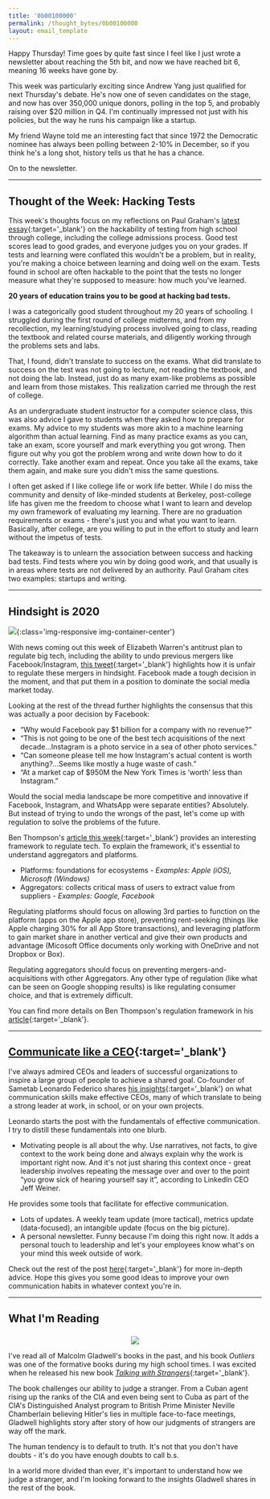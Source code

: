 ```yaml
---
title: '0b00100000'
permalink: /thought_bytes/0b00100000
layout: email_template
---
```

Happy Thursday! Time goes by quite fast since I feel like I just wrote a newsletter about reaching the 5th bit, and now we have reached bit 6, meaning 16 weeks have gone by.

This week was particularly exciting since Andrew Yang just qualified for next Thursday's debate. He's now one of seven candidates on the stage, and now has over 350,000 unique donors, polling in the top 5, and probably raising over $20 million in Q4. I'm continually impressed not just with his policies, but the way he runs his campaign like a startup.

My friend Wayne told me an interesting fact that since 1972 the Democratic nominee has always been polling between 2-10% in December, so if you think he's a long shot, history tells us that he has a chance.

On to the newsletter.

<hr class='after-post-hr'/>

## Thought of the Week: Hacking Tests

This week's thoughts focus on my reflections on Paul Graham's [latest essay](http://paulgraham.com/lesson.html){:target='_blank'} on the hackability of testing from high school through college, including the college admissions process. Good test scores lead to good grades, and everyone judges you on your grades. If tests and learning were conflated this wouldn't be a problem, but in reality, you're making a choice between learning and doing well on the exam. Tests found in school are often hackable to the point that the tests no longer measure what they're supposed to measure: how much you've learned.

**20 years of education trains you to be good at hacking bad tests.**

I was a categorically good student throughout my 20 years of schooling. I struggled during the first round of college midterms, and from my recollection, my learning/studying process involved going to class, reading the textbook and related course materials, and diligently working through the problems sets and labs.

That, I found, didn't translate to success on the exams. What did translate to success on the test was not going to lecture, not reading the textbook, and not doing the lab. Instead, just do as many exam-like problems as possible and learn from those mistakes. This realization carried me through the rest of college.

As an undergraduate student instructor for a computer science class, this was also advice I gave to students when they asked how to prepare for exams. My advice to my students was more akin to a machine learning algorithm than actual learning. Find as many practice exams as you can, take an exam, score yourself and mark everything you got wrong. Then figure out why you got the problem wrong and write down how to do it correctly. Take another exam and repeat. Once you take all the exams, take them again, and make sure you didn't miss the same questions.

I often get asked if I like college life or work life better. While I do miss the community and density of like-minded students at Berkeley, post-college life has given me the freedom to choose what I want to learn and develop my own framework of evaluating my learning. There are no graduation requirements or exams - there's just you and what you want to learn. Basically, after college, are you willing to put in the effort to study and learn without the impetus of tests.

The takeaway is to unlearn the association between success and hacking bad tests. Find tests where you win by doing good work, and that usually is in areas where tests are not delivered by an authority. Paul Graham cites two examples: startups and writing.

<hr class='after-post-hr'/>

## Hindsight is 2020

![](https://kevinarifin.com/images/thought_bytes/instatweet.png){:class='img-responsive img-container-center'}

With news coming out this week of Elizabeth Warren's antitrust plan to regulate big tech, including the ability to undo previous mergers like Facebook/Instagram, [this tweet](https://twitter.com/balajis/status/1203200641788719105?s=12){:target='_blank'} highlights how it is unfair to regulate these mergers in hindsight. Facebook made a tough decision in the moment, and that put them in a position to dominate the social media market today.

Looking at the rest of the thread further highlights the consensus that this was actually a poor decision by Facebook:

* “Why would Facebook pay $1 billion for a company with no revenue?”
* “This is not going to be one of the best tech acquisitions of the next decade...Instagram is a photo service in a sea of other photo services.”
* “Can someone please tell me how Instagram's actual content is worth anything?...Seems like mostly a huge waste of cash.”
* “At a market cap of $950M the New York Times is ‘worth’ less than Instagram.”

Would the social media landscape be more competitive and innovative if Facebook, Instagram, and WhatsApp were separate entities? Absolutely. But instead of trying to undo the wrongs of the past, let's come up with regulation to solve the problems of the future.

Ben Thompson's [article this week](https://stratechery.com/2019/a-framework-for-regulating-competition-on-the-internet/){:target='_blank'} provides an interesting framework to regulate tech. To explain the framework, it's essential to understand aggregators and platforms.

* Platforms: foundations for ecosystems - *Examples: Apple (iOS), Microsoft (Windows)*
* Aggregators: collects critical mass of users to extract value from suppliers - *Examples: Google, Facebook*

Regulating platforms should focus on allowing 3rd parties to function on the platform (apps on the Apple app store), preventing rent-seeking (things like Apple charging 30% for all App Store transactions), and leveraging platform to gain market share in another vertical and give their own products and advantage (Micosoft Office documents only working with OneDrive and not Dropbox or Box).

Regulating aggregators should focus on preventing mergers-and-acquisitions with other Aggregators. Any other type of regulation (like what can be seen on Google shopping results) is like regulating consumer choice, and that is extremely difficult.

You can find more details on Ben Thompson's regulation framework in his [article](https://stratechery.com/2019/a-framework-for-regulating-competition-on-the-internet/){:target='_blank'}.

<hr class='after-post-hr'/>

## [Communicate like a CEO](https://www.sametab.com/blog/operations-and-internal-communication-strategies-for-effective-ceos){:target='_blank'}

I've always admired CEOs and leaders of successful organizations to inspire a large group of people to achieve a shared goal. Co-founder of Sametab Leonardo Federico shares [his insights](https://www.sametab.com/blog/operations-and-internal-communication-strategies-for-effective-ceos){:target='_blank'} on what communication skills make effective CEOs, many of which translate to being a strong leader at work, in school, or on your own projects.

Leonardo starts the post with the fundamentals of effective communication. I try to distill these fundamentals into one blurb.

* Motivating people is all about the why. Use narratives, not facts, to give context to the work being done and always explain why the work is important right now. And it's not just sharing this context once - great leadership involves repeating the message over and over to the point “you grow sick of hearing yourself say it”, according to LinkedIn CEO Jeff Weiner.

He provides some tools that facilitate for effective communication.
* Lots of updates. A weekly team update (more tactical), metrics update (data-focused), an intangible update (focus on the big picture).
* A personal newsletter. Funny because I'm doing this right now. It adds a personal touch to leadership and let's your employees know what's on your mind this week outside of work.

Check out the rest of the post [here](https://www.sametab.com/blog/operations-and-internal-communication-strategies-for-effective-ceos){:target='_blank'} for more in-depth advice. Hope this gives you some good ideas to improve your own communication habits in whatever context you're in.

<hr class='after-post-hr'/>

## What I'm Reading

<center>
    <img src='https://kevinarifin.com/images/thought_bytes/talkingtostrangers.png' class="img-responsive img-container-center" style='max-width:200px; margin-top: 5px'/>
</center>

I've read all of Malcolm Gladwell's books in the past, and his book *Outliers* was one of the formative books during my high school times. I was excited when he released his new book [*Talking with Strangers*](https://www.amazon.com/Talking-Strangers-Should-about-People/dp/0316478520){:target='_blank'}.

The book challenges our ability to judge a stranger. From a Cuban agent rising up the ranks of the CIA and even being sent to Cuba as part of the CIA's Distinguished Analyst program to British Prime Minister Neville Chamberlain believing Hitler's lies in multiple face-to-face meetings, Gladwell highlights story after story of how our judgments of strangers are way off the mark.

The human tendency is to default to truth. It's not that you don't have doubts - it's do you have enough doubts to call b.s.

In a world more divided than ever, it's important to understand how we judge a stranger, and I'm looking forward to the insights Gladwell shares in the rest of the book.